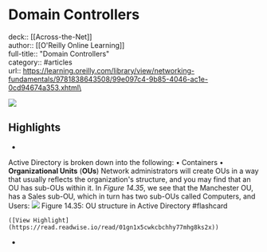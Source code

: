 # Domain Controllers

deck:: [[Across-the-Net]]\
author:: [[O'Reilly Online Learning]]\
full-title:: "Domain Controllers"\
category:: #articles\
url:: https://learning.oreilly.com/library/view/networking-fundamentals/9781838643508/99e097c4-9b85-4046-ac1e-0cd94674a353.xhtml\

![](https://learning.oreilly.com/covers/urn:orm:book:9781838643508/)

## Highlights
- 

Active Directory is broken down into the following:
     • Containers
     • **Organizational Units** (**OUs**)
     Network administrators will create OUs in a way that usually reflects the organization's 
     structure, and you may find that an OU has sub-OUs within it. In *Figure 14.35*, we see that the Manchester OU, has a Sales sub-OU, which in turn has two sub-OUs called Computers, and Users:
     ![](https://learning.oreilly.com/api/v2/epubs/urn:orm:book:9781838643508/files/assets/16b8a61c-8a94-4857-a79c-f37b246a5841.png)
     Figure 14.35: OU structure in Active Directory #flashcard 


    ([View Highlight](https://read.readwise.io/read/01gn1x5cwkcbchhy77mhg8ks2x))
-
